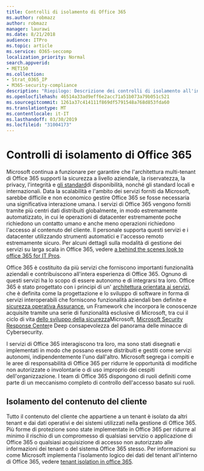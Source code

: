 ```yaml
---
title: Controlli di isolamento di Office 365
ms.author: robmazz
author: robmazz
manager: laurawi
ms.date: 8/21/2018
audience: ITPro
ms.topic: article
ms.service: O365-seccomp
localization_priority: Normal
search.appverid:
- MET150
ms.collection:
- Strat_O365_IP
- M365-security-compliance
description: "Riepilogo: Descrizione dei controlli di isolamento all'interno di Office 365."
ms.openlocfilehash: 46514a33ad9eff6e2acc71a51b073a79b051c521
ms.sourcegitcommit: 1261a37c414111f869df5791548a768d853fda60
ms.translationtype: MT
ms.contentlocale: it-IT
ms.lasthandoff: 03/30/2019
ms.locfileid: "31004173"
---
```

# <a name="office-365-isolation-controls"></a>Controlli di isolamento di Office 365 

Microsoft continua a funzionare per garantire che l'architettura multi-tenant di Office 365 supporti la sicurezza a livello aziendale, la riservatezza, la privacy, l'integrità e [gli standard](https://www.microsoft.com/TrustCenter/Compliance?service=Office#Icons)di disponibilità, nonché gli standard locali e internazionali. Data la scalabilità e l'ambito dei servizi forniti da Microsoft, sarebbe difficile e non economico gestire Office 365 se fosse necessaria una significativa interazione umana. I servizi di Office 365 vengono forniti tramite più centri dati distribuiti globalmente, in modo estremamente automatizzato, in cui le operazioni di datacenter estremamente poche richiedono un contatto umano e anche meno operazioni richiedono l'accesso al contenuto del cliente. Il personale supporta questi servizi e i datacenter utilizzando strumenti automatici e l'accesso remoto estremamente sicuro. Per alcuni dettagli sulla modalità di gestione dei servizi su larga scala in Office 365, vedere [a behind the scenes look to office 365 for IT Pros](https://channel9.msdn.com/Events/SharePoint-Conference/2014/SPC202).

Office 365 è costituito da più servizi che forniscono importanti funzionalità aziendali e contribuiscono all'intera esperienza di Office 365. Ognuno di questi servizi ha lo scopo di essere autonomo e di integrarsi tra loro. Office 365 è stato progettato con i principi di un' [architettura orientata ai servizi](https://msdn.microsoft.com/library/aa480021.aspx), che è definita come la progettazione e lo sviluppo di software in forma di servizi interoperabili che forniscono funzionalità aziendali ben definite e [sicurezza operativa Assurance](http://www.microsoft.com/download/details.aspx?id=40872), un Framework che incorpora le conoscenze acquisite tramite una serie di funzionalità esclusive di Microsoft, tra cui il ciclo di vita [dello sviluppo della sicurezza](https://www.microsoft.com/sdl/default.aspx)Microsoft, [Microsoft Security Response Center](https://technet.microsoft.com/library/dn440717.aspx)e Deep consapevolezza del panorama delle minacce di Cybersecurity.

I servizi di Office 365 interagiscono tra loro, ma sono stati disegnati e implementati in modo che possano essere distribuiti e gestiti come servizi autonomi, indipendentemente l'uno dall'altro. Microsoft segrega i compiti e le aree di responsabilità di Office 365 per ridurre le opportunità di modifiche non autorizzate o involontarie o di uso improprio dei cespiti dell'organizzazione. I team di Office 365 dispongono di ruoli definiti come parte di un meccanismo completo di controllo dell'accesso basato sui ruoli.

## <a name="customer-content-isolation"></a>Isolamento del contenuto del cliente
Tutto il contenuto del cliente che appartiene a un tenant è isolato da altri tenant e dai dati operativi e dei sistemi utilizzati nella gestione di Office 365. Più forme di protezione sono state implementate in Office 365 per ridurre al minimo il rischio di un compromesso di qualsiasi servizio o applicazione di Office 365 o qualsiasi acquisizione di accesso non autorizzato alle informazioni dei tenant o del sistema Office 365 stesso. Per informazioni su come Microsoft implementa l'isolamento logico dei dati del tenant all'interno di Office 365, vedere [tenant isolation in office 365](office-365-tenant-isolation-overview.md).

